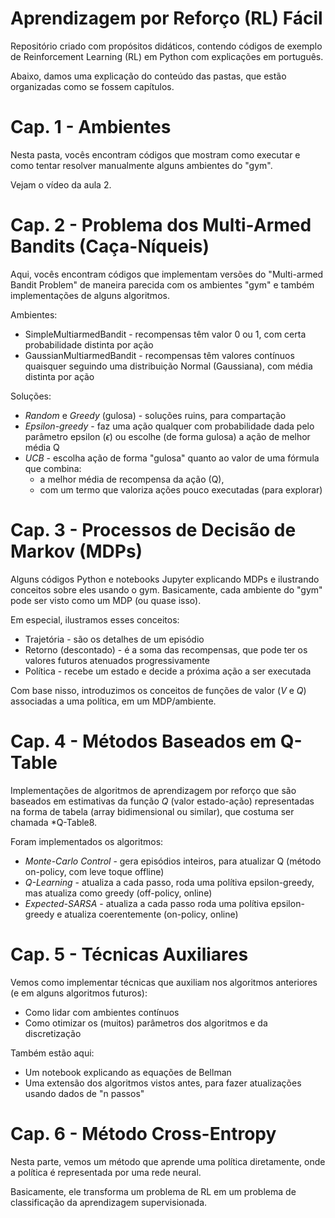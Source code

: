 # Aprendizagem por Reforço (RL) Fácil

Repositório criado com propósitos didáticos, contendo códigos de exemplo de Reinforcement Learning (RL) em Python com explicações em português.

Abaixo, damos uma explicação do conteúdo das pastas, que estão organizadas como se fossem capítulos.

# Cap. 1 - Ambientes
Nesta pasta, vocês encontram códigos que mostram como executar e como tentar resolver manualmente alguns ambientes do "gym".

Vejam o vídeo da aula 2.

# Cap. 2 - Problema dos Multi-Armed Bandits (Caça-Níqueis)
Aqui, vocês encontram códigos que implementam versões do "Multi-armed Bandit Problem" de maneira parecida com os ambientes "gym"
e também implementações de alguns algoritmos.

Ambientes:
- SimpleMultiarmedBandit - recompensas têm valor 0 ou 1, com certa probabilidade distinta por ação
- GaussianMultiarmedBandit - recompensas têm valores contínuos quaisquer seguindo uma distribuição Normal (Gaussiana), com média distinta por ação

Soluções:
- *Random* e *Greedy* (gulosa) - soluções ruins, para compartação
- *Epsilon-greedy* - faz uma ação qualquer com probabilidade dada pelo parâmetro epsilon ($\epsilon$) ou escolhe (de forma gulosa) a ação de melhor média Q
- *UCB* - escolha ação de forma "gulosa" quanto ao valor de uma fórmula que combina:
  - a melhor média de recompensa da ação (Q), 
  - com um termo que valoriza ações pouco executadas (para explorar)

# Cap. 3 - Processos de Decisão de Markov (MDPs)
Alguns códigos Python e notebooks Jupyter explicando MDPs e ilustrando conceitos sobre eles usando o gym.
Basicamente, cada ambiente do "gym" pode ser visto como um MDP (ou quase isso).

Em especial, ilustramos esses conceitos:
- Trajetória - são os detalhes de um episódio
- Retorno (descontado) - é a soma das recompensas, que pode ter os valores futuros atenuados progressivamente
- Política - recebe um estado e decide a próxima ação a ser executada

Com base nisso, introduzimos os conceitos de funções de valor ($V$ e $Q$) associadas a uma política, em um MDP/ambiente.

# Cap. 4 - Métodos Baseados em Q-Table

Implementações de algoritmos de aprendizagem por reforço que são baseados em estimativas da função $Q$ (valor estado-ação)
representadas na forma de tabela (array bidimensional ou similar), que costuma ser chamada *Q-Table8.

Foram implementados os algoritmos:
- *Monte-Carlo Control* - gera episódios inteiros, para atualizar Q (método on-policy, com leve toque offline)
- *Q-Learning* - atualiza a cada passo, roda uma polítiva epsilon-greedy, mas atualiza como greedy (off-policy, online)
- *Expected-SARSA*  - atualiza a cada passo roda uma polítiva epsilon-greedy e atualiza coerentemente (on-policy, online)


# Cap. 5 - Técnicas Auxiliares

Vemos como implementar técnicas que auxiliam nos algoritmos anteriores (e em alguns algoritmos futuros):
- Como lidar com ambientes contínuos
- Como otimizar os (muitos) parâmetros dos algoritmos e da discretização

Também estão aqui:
- Um notebook explicando as equações de Bellman
- Uma extensão dos algoritmos vistos antes, para fazer atualizações usando dados de "n passos" 

# Cap. 6 - Método Cross-Entropy

Nesta parte, vemos um método que aprende uma política diretamente, onde a política é representada por uma rede neural.

Basicamente, ele transforma um problema de RL em um problema de classificação da aprendizagem supervisionada.

